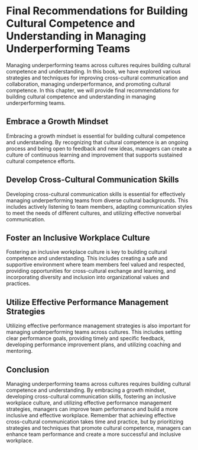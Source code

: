 # Final Recommendations for Building Cultural Competence and Understanding in Managing Underperforming Teams

Managing underperforming teams across cultures requires building cultural competence and understanding. In this book, we have explored various strategies and techniques for improving cross-cultural communication and collaboration, managing underperformance, and promoting cultural competence. In this chapter, we will provide final recommendations for building cultural competence and understanding in managing underperforming teams.

Embrace a Growth Mindset
------------------------

Embracing a growth mindset is essential for building cultural competence and understanding. By recognizing that cultural competence is an ongoing process and being open to feedback and new ideas, managers can create a culture of continuous learning and improvement that supports sustained cultural competence efforts.

Develop Cross-Cultural Communication Skills
-------------------------------------------

Developing cross-cultural communication skills is essential for effectively managing underperforming teams from diverse cultural backgrounds. This includes actively listening to team members, adapting communication styles to meet the needs of different cultures, and utilizing effective nonverbal communication.

Foster an Inclusive Workplace Culture
-------------------------------------

Fostering an inclusive workplace culture is key to building cultural competence and understanding. This includes creating a safe and supportive environment where team members feel valued and respected, providing opportunities for cross-cultural exchange and learning, and incorporating diversity and inclusion into organizational values and practices.

Utilize Effective Performance Management Strategies
---------------------------------------------------

Utilizing effective performance management strategies is also important for managing underperforming teams across cultures. This includes setting clear performance goals, providing timely and specific feedback, developing performance improvement plans, and utilizing coaching and mentoring.

Conclusion
----------

Managing underperforming teams across cultures requires building cultural competence and understanding. By embracing a growth mindset, developing cross-cultural communication skills, fostering an inclusive workplace culture, and utilizing effective performance management strategies, managers can improve team performance and build a more inclusive and effective workplace. Remember that achieving effective cross-cultural communication takes time and practice, but by prioritizing strategies and techniques that promote cultural competence, managers can enhance team performance and create a more successful and inclusive workplace.
